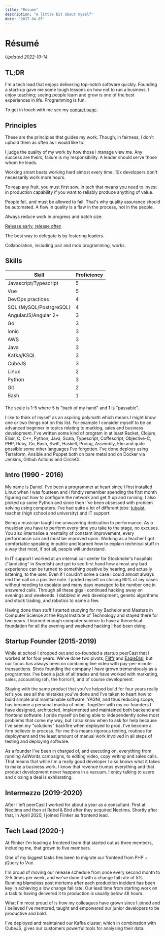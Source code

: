 ```yaml
---
title: "Resume"
description: "A little bit about myself"
date: "2017-04-05"
---
```


# Résumé

_Updated 2022-10-14_

## TL;DR

I'm a tech lead that enjoys delivering top-notch software quickly. Founding a start-up gave me some tough lessons on how not to run a business. I enjoy teaching; seeing people learn and grow is one of the best experiences in life. Programming is fun.

To get in touch with me see my [contact page](/contact).

## Principles

These are the principles that guides my work. Though, in fairness, I don't uphold them as often as I would like to.

I judge the quality of my work by how those I manage view me. Any success are theirs, failure is my responsibility. A leader should serve those whom he leads.

Working smart beats working hard almost every time, 10x developers don't necessarily work more hours. 

To reap any fruit, you must first sow. In tech that means you need to invest in production capability if you want to reliably produce anything of value.

People fail, and must be allowed to fail. That's why quality assurance should be automated. A flaw in quality is a flaw in the process, not in the people.

Always reduce work in progress and batch size.

[Release early, release often](/post/releaseearly/)

The best way to delegate is by fostering leaders.

Collaboration, including pair and mob programming, works.

## Skills

| Skill                   | Proficiency |
| ----------------------- | ----------- |
| Javascript/Typescript   | 5           |
| Vue                     | 5           |
| DevOps practices        | 4           |
| SQL (MySQL/PostrgreSQL) | 4           |
| AngularJS/Angular 2+    | 3           |
| Go                      | 3           |
| Ionic                   | 3           |
| AWS                     | 3           |
| Java                    | 3           |
| Kafka/KSQL              | 3           |
| CubeJS                  | 3           |
| Linux                   | 2           |
| Python                  | 3           |
| Git                     | 2           |
| Bash                    | 1           |

The scale is 1-5 where 5 is "back of my hand" and 1 is "passable".

I like to think of myself as an aspiring polymath which means I might know one or two things not on this list. For example I consider myself to be an advanced beginner in topics relating to marking, sales and business development. I've written some kind of program in at least Racket, Clojure, Elixir, C, C++, Python, Java, Scala, Typescript, Coffescript, Objective-C, PHP, Ruby, Go, Bash, Swift, Haskell, Prolog, Assembly, Elm and quite possible some other languages I've forgotten. I've done deploys using Terraform, Ansible and Puppet both on bare metal and on Docker via Jenkins, Github Actions and CircleCi.

## Intro (1990 - 2016)

My name is Daniel. I've been a programmer at heart since I first installed Linux when I was fourteen and I fondly remember spending the first month figuring out how to configure the network and get X up and running. I also picked up some Python and since then I've been obsessed with problem solving using computers. I've had quite a lot of different jobs: [tubaist](https://www.youtube.com/watch?v=OaoDoBiPXT0), teacher (high school and university) and IT support.

Being a musician taught me unwavering dedication to performance. As a musician you have to perform every time you take to the stage, no excuses. You also internalise a mentality of constant improvement, every performance can and must be improved upon. Working as a teacher I got comfortable speaking in public and learned how to explain technical stuff in a way that most, if not all, people will understand.

In IT support I worked at an internal call center for Stockholm's hospitals ("landsting" in Swedish) and got to see first hand how almost any bad experience can be turned to something positive by hearing, and actually listening, to the user. Even if I couldn't solve a case I could almost always end the call on a positive note. I prided myself on closing 90% of my cases without needing to escalate and many days managed to be number one in answered calls. Through all these gigs I continued hacking away on evenings and weekends. I dabbled in web development, genetic algorithms and stock trading, and robotics to name a few.

Having done than stuff I started studying for my Bachelor and Masters in Computer Science at the Royal Institute of Technology and stayed there for two years. I learned enough computer science to have a theoretical foundation for all the evening and weekend hacking I had been doing.

## Startup Founder (2015-2019)

While at school I dropped out and co-founded a startup peerCast that I worked at for four years. We've done two pivots, [Fliffr](https://www.fliffr.com) and [EagleDial](https://www.eagledial.com), but our focus has always been on combining live video with pay-per-minute transactions. Since founding the company I have grown tremendously as a programmer. I've been a jack of all trades and have worked with marketing, sales, accounting (oh, the horror!), and of course development.

Staying with the same product that you've helped build for four years really let's you see all the mistakes you've done and I've taken to heart how to build simple and maintainable software. YAGNI, and thus reducing scope, has become a personal mantra of mine. Together with my co-founders I have designed, architected, implemented and maintained both backend and frontend software. I pride myself on being able to independently solve most problems that come my way, but I also know when to ask for help because I've seen my "solutions" backfire when deployed to prod. I've become a firm believer in process. For me this means rigorous testing, routines for deployment and the least amount of manual work involved in all steps of testing and deploying software.

As a founder I've been in charged of, and executing on, everything from running AdWords campaigns, to editing video, copy writing and sales calls. That means that while I'm a really good developer I also knows what it takes to make a business work. I know that revenue trumps everything and that product development never happens in a vacuum. I enjoy talking to users and closing a deal is exhilarating.

## Intermezzo (2019-2020)

After I left peerCast I worked for about a year as a consultant. First at Nectima and then at Rebel & Bird after they acquired Nectima. Shortly after that, in April 2020, I joined Flinker as frontend lead.

## Tech Lead (2020-)

At Flinker I'm leading a frontend team that started out as three members, including me, that grown to five members.

One of my biggest tasks hes been to migrate our frontend from PHP + jQuery to Vue.

I'm proud of moving our release schedule from once every second month to 3-5 times per week, and we've done it with a change fail rate of 5%. Running blameless post mortems after each production incident has been key in achieving a low change fail rate. Our lead time from starting work on a task to having delivered it to production is usually below 48 hours.

What I'm most proud of is how my colleagues have grown since I joined and I believed I've mentored, taught and empowered our junior developers to be productive and bold.

I've deployed and maintained our Kafka cluster, which in combination with CubeJS, gives our customers powerful tools for analysing their data.
